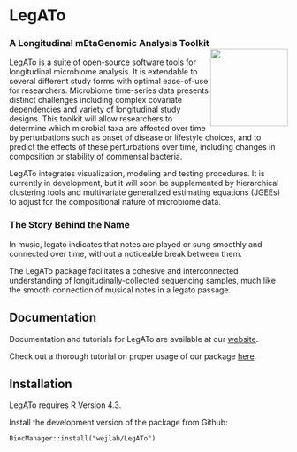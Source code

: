 
# LegATo
### A Longitudinal mEtaGenomic Analysis Toolkit <img src="https://github.com/wejlab/Legato-docs/blob/main/legato-logo.jpg?raw=true" align="right" width="140">

LegATo is a suite of open-source software tools for longitudinal microbiome analysis. It is extendable to
several different study forms with optimal ease-of-use for researchers. Microbiome time-series data
presents distinct challenges including complex covariate dependencies and variety of longitudinal study
designs. This toolkit will allow researchers to determine which microbial taxa are affected over time by
perturbations such as onset of disease or lifestyle choices, and to predict the effects of these perturbations
over time, including changes in composition or stability of commensal bacteria. 

LegATo integrates visualization, modeling and testing procedures. It is currently in development, but it will soon be supplemented by hierarchical clustering tools and multivariate generalized estimating equations (JGEEs) to adjust for the compositional nature of microbiome data.

### The Story Behind the Name
In music, legato indicates that notes are played or sung smoothly and connected over time, without a noticeable break between them. 

The LegATo package facilitates a cohesive and interconnected understanding of longitudinally-collected sequencing samples, much like the smooth connection of musical notes in a legato passage. 

## Documentation
Documentation and tutorials for LegATo are available at our [website](https://wejlab.github.io/LegATo-docs/).

Check out a thorough tutorial on proper usage of our package [here](https://wejlab.github.io/LegATo-docs/articles/LegATo_vignette.html).

## Installation
LegATo requires R Version 4.3.

Install the development version of the package from Github:

```
BiocManager::install("wejlab/LegATo")
```
